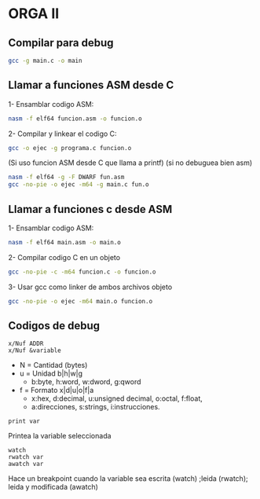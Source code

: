 # ORGA II

## Compilar para debug

```sh
gcc -g main.c -o main
```

## Llamar a funciones ASM desde C

1- Ensamblar codigo ASM:

```sh
nasm -f elf64 funcion.asm -o funcion.o
```

2- Compilar y linkear el codigo C:

```sh
gcc -o ejec -g programa.c funcion.o
```

(Si uso funcion ASM desde C que llama a printf)
(si no debuguea bien asm)
```sh
nasm -f elf64 -g -F DWARF fun.asm
gcc -no-pie -o ejec -m64 -g main.c fun.o
```

## Llamar a funciones c desde ASM

1- Ensamblar codigo ASM:

```sh
nasm -f elf64 main.asm -o main.o
```

2- Compilar codigo C en un objeto

```sh
gcc -no-pie -c -m64 funcion.c -o funcion.o
```
3- Usar gcc como linker de ambos archivos objeto

```sh
gcc -no-pie -o ejec -m64 main.o funcion.o
```

## Codigos de debug

```
x/Nuf ADDR
x/Nuf &variable
```
- N = Cantidad (bytes)
- u = Unidad b|h|w|g
	- b:byte, h:word, w:dword, g:qword
- f = Formato x|d|u|o|f|a
	- x:hex, d:decimal, u:unsigned decimal, o:octal, f:float,
	- a:direcciones, s:strings, i:instrucciones.

```
print var
```
Printea la variable seleccionada
```
watch
rwatch var
awatch var
```
Hace un breakpoint cuando la variable sea escrita (watch) ;leida (rwatch); leida y modificada (awatch)
